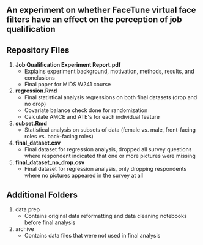 ## An experiment on whether FaceTune virtual face filters have an effect on the perception of job qualification


## Repository Files

1. **Job Qualification Experiment Report.pdf**
    - Explains experiment background, motivation, methods, results, and conclusions
    - Final paper for MIDS W241 course
2. **regression.Rmd**
    -  Final statistical analysis regressions on both final datasets (drop and no drop)
    -  Covariate balance check done for randomization
    -  Calculate AMCE and ATE's for each individual feature
3. **subset.Rmd**
    - Statistical analysis on subsets of data (female vs. male, front-facing roles vs. back-facing roles)
4. **final_dataset.csv** 
    - Final dataset for regression analysis, dropped all survey questions where respondent indicated that one or more pictures were missing
5. **final_dataset_no_drop.csv**
    - Final dataset for regression analysis, only dropping respondents where no pictures appeared in the survey at all

## Additional Folders
1. data prep
    - Contains original data reformatting and data cleaning notebooks before final analysis
2. archive
    - Contains data files that were not used in final analysis
